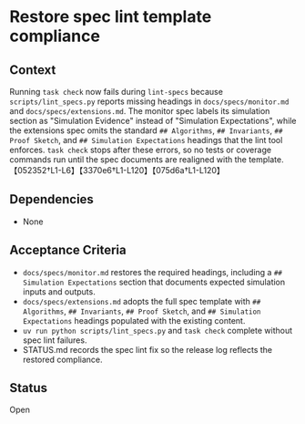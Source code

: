 # Restore spec lint template compliance

## Context
Running `task check` now fails during `lint-specs` because
`scripts/lint_specs.py` reports missing headings in
`docs/specs/monitor.md` and `docs/specs/extensions.md`. The monitor
spec labels its simulation section as "Simulation Evidence" instead of
"Simulation Expectations", while the extensions spec omits the
standard `## Algorithms`, `## Invariants`, `## Proof Sketch`, and
`## Simulation Expectations` headings that the lint tool enforces.
`task check` stops after these errors, so no tests or coverage commands
run until the spec documents are realigned with the template.
【052352†L1-L6】【3370e6†L1-L120】【075d6a†L1-L120】

## Dependencies
- None

## Acceptance Criteria
- `docs/specs/monitor.md` restores the required headings, including a
  `## Simulation Expectations` section that documents expected
  simulation inputs and outputs.
- `docs/specs/extensions.md` adopts the full spec template with
  `## Algorithms`, `## Invariants`, `## Proof Sketch`, and
  `## Simulation Expectations` headings populated with the existing
  content.
- `uv run python scripts/lint_specs.py` and `task check` complete
  without spec lint failures.
- STATUS.md records the spec lint fix so the release log reflects the
  restored compliance.

## Status
Open
